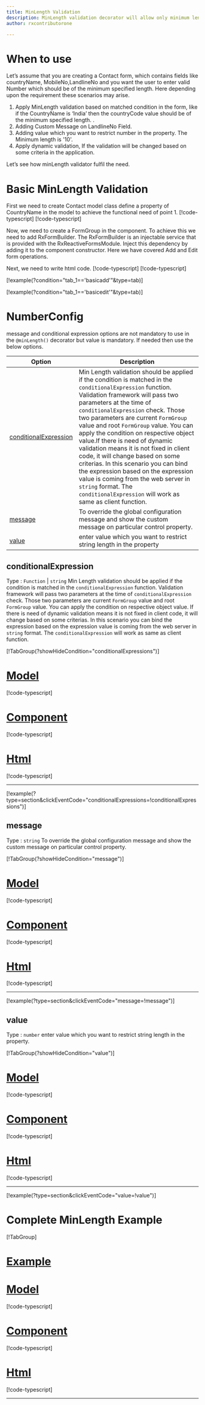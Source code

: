 ```yaml
---
title: MinLength Validation 
description: MinLength validation decorator will allow only minimum length be entered upto value parameter. If user tries to enter any string that length exceed then the value then the property will become invalid. To use the minLength decorator on particular property.
author: rxcontributorone

---
```

# When to use
 Let’s assume that you are creating a Contact form, which contains fields like countryName, MobileNo,LandlineNo and you want the user to enter valid  Number which should be of the minimum specified length. Here depending upon the requirement these scenarios may arise.
1. 	Apply MinLength validation based on matched condition in the form, like if the CountryName is ‘India’ then the countryCode value  should be of the minimum specified length. .
2. Adding Custom Message on LandlineNo Field.
3. Adding value which you want to restrict number in the property. The Minimum length is '10'. 
4. Apply dynamic validation, If the validation will be changed based on some criteria in the application.

Let’s see how minLength validator fulfil the need.

# Basic MinLength Validation
First we need to create Contact model class define a property of CountryName in the model to achieve the functional need of point 1.
[!code-typescript[](\assets\examples\minLength\add\contact.model.ts?condition="tab_1=='basicadd'"&type=section)]
[!code-typescript[](\assets\examples\minLength\edit\contact.model.ts?condition="tab_1=='basicedit'"&type=section)]

Now, we need to create a FormGroup in the component. To achieve this we need to add RxFormBuilder. The RxFormBuilder is an injectable service that is provided with the RxReactiveFormsModule. Inject this dependency by adding it to the component constructor.
Here we have covered Add and Edit form operations.

Next, we need to write html code.
[!code-typescript[](\assets\examples\minLength\add\min-length-add.component.html?condition="tab_1=='basicadd'"&type=section)]
[!code-typescript[](\assets\examples\minLength\edit\min-length-edit.component.html?condition="tab_1=='basicedit'"&type=section)]

[!example(?condition="tab_1=='basicadd'"&type=tab)]
<app-minLength-add></app-minLength-add>

[!example(?condition="tab_1=='basicedit'"&type=tab)]
<app-minLength-edit></app-minLength-edit>

# NumberConfig 

message and conditional expression options are not mandatory to use in the `@minLength()` decorator but value is mandatory. If needed then use the below options.


|Option | Description |
|--- | ---- |
|[conditionalExpression](#conditionalexpression) | Min Length validation should be applied if the condition is matched in the `conditionalExpression` function. Validation framework will pass two parameters at the time of `conditionalExpression` check. Those two parameters are current `FormGroup` value and root `FormGroup` value. You can apply the condition on respective object value.If there is need of dynamic validation means it is not fixed in client code, it will change based on some criterias. In this scenario you can bind the expression based on the expression value is coming from the web server in `string` format. The `conditionalExpression` will work as same as client function. |
|[message](#message) | To override the global configuration message and show the custom message on particular control property. |
|[value](#value) | enter value which you want to restrict string length in the property |

## conditionalExpression 
Type :  `Function`  |  `string` 
Min Length validation should be applied if the condition is matched in the `conditionalExpression` function. Validation framework will pass two parameters at the time of `conditionalExpression` check. Those two parameters are current `FormGroup` value and root `FormGroup` value. You can apply the condition on respective object value.
If there is need of dynamic validation means it is not fixed in client code, it will change based on some criterias. In this scenario you can bind the expression based on the expression value is coming from the web server in `string` format. The `conditionalExpression` will work as same as client function.

[!TabGroup(?showHideCondition="conditionalExpressions")]
# [Model](#tab\conditionalExpressionsmodel)
[!code-typescript[](\assets\examples\minLength\conditionalExpressions\contact.model.ts)]
# [Component](#tab\conditionalExpressionsComponent)
[!code-typescript[](\assets\examples\minLength\conditionalExpressions\min-length-conditional-expressions.component.ts)]
# [Html](#tab\conditionalExpressionsHtml)
[!code-typescript[](\assets\examples\minLength\conditionalExpressions\min-length-conditional-expressions.component.html)]
***

[!example(?type=section&clickEventCode="conditionalExpressions=!conditionalExpressions")]
<app-minLength-conditionalExpressions></app-minLength-conditionalExpressions>

## message 
Type :  `string` 
To override the global configuration message and show the custom message on particular control property.

[!TabGroup(?showHideCondition="message")]
# [Model](#tab\messageModel)
[!code-typescript[](\assets\examples\minLength\message\contact.model.ts)]
# [Component](#tab\messageComponent)
[!code-typescript[](\assets\examples\minLength\message\min-length-message.component.ts)]
# [Html](#tab\messageHtml)
[!code-typescript[](\assets\examples\minLength\message\min-length-message.component.html)]
***

[!example(?type=section&clickEventCode="message=!message")]
<app-minLength-message></app-minLength-message>

## value 
Type :  `number` 
enter value which you want to restrict string length in the property.

[!TabGroup(?showHideCondition="value")]
# [Model](#tab\valueModel)
[!code-typescript[](\assets\examples\minLength\value\contact.model.ts)]
# [Component](#tab\valueComponent)
[!code-typescript[](\assets\examples\minLength\value\min-length-value.component.ts)]
# [Html](#tab\valueHtml)
[!code-typescript[](\assets\examples\minLength\value\min-length-value.component.html)]
***

[!example(?type=section&clickEventCode="value=!value")]
<app-minLength-value></app-minLength-value>

# Complete MinLength Example
[!TabGroup]
# [Example](#tab\completeexample)
<app-minLength-complete></app-minLength-complete>
# [Model](#tab\completemodel)
[!code-typescript[](\assets\examples\minLength\complete\contact.model.ts)]
# [Component](#tab\completecomponent)
[!code-typescript[](\assets\examples\minLength\complete\max-number-complete.component.ts)]
# [Html](#tab\completehtml)
[!code-typescript[](\assets\examples\minLength\complete\min-length-complete.component.html)]
***
